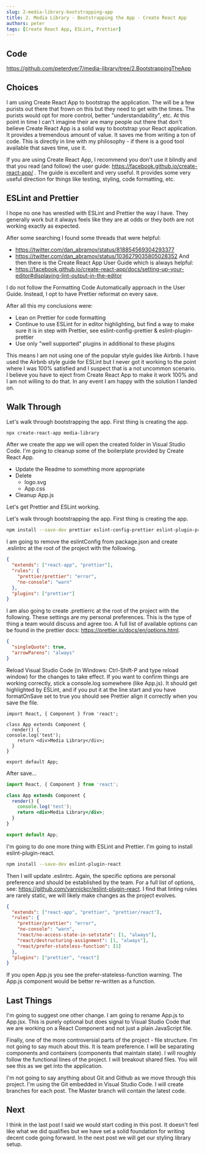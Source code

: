 ```yaml
---
slug: 2-media-library-bootstrapping-app
title: 2. Media Library - Bootstrapping the App - Create React App
authors: peter
tags: [Create React App, ESLint, Prettier]
---
```


## Code

<https://github.com/peterdyer7/media-library/tree/2.BootstrappingTheApp>

## Choices

I am using Create React App to bootstrap the application. The will be a few purists out there that frown on this but they need to get with the times. The purists would opt for more control, better "understandability", etc. At this point in time I can't imagine their are many people out there that don't believe Create React App is a solid way to bootstrap your React application. It provides a tremendous amount of value. It saves me from writing a ton of code. This is directly in line with my philosophy - if there is a good tool available that saves time, use it.

If you are using Create React App, I recommend you don't use it blindly and that you read (and follow) the user guide: <https://facebook.github.io/create-react-app/> . The guide is excellent and very useful. It provides some very useful direction for things like testing, styling, code formatting, etc.

## ESLint and Prettier

I hope no one has wrestled with ESLint and Prettier the way I have. They generally work but it always feels like they are at odds or they both are not working exactly as expected.

After some searching I found some threads that were helpful:

- <https://twitter.com/dan_abramov/status/818854569304293377>
- <https://twitter.com/dan_abramov/status/1036279035805028352>
  And then there is the Create React App User Guide which is always helpful:
- <https://facebook.github.io/create-react-app/docs/setting-up-your-editor#displaying-lint-output-in-the-editor>

I do not follow the Formatting Code Automatically approach in the User Guide. Instead, I opt to have Prettier reformat on every save.

After all this my conclusions were:

- Lean on Prettier for code formatting
- Continue to use ESLint for in editor highlighting, but find a way to make sure it is in step with Prettier, see eslint-config-prettier & eslint-plugin-prettier
- Use only "well supported" plugins in additional to these plugins

This means I am not using one of the popular style guides like Airbnb. I have used the Airbnb style guide for ESLint but I never got it working to the point where I was 100% satisfied and I suspect that is a not uncommon scenario. I believe you have to eject from Create React App to make it work 100% and I am not willing to do that. In any event I am happy with the solution I landed on.

## Walk Through

Let's walk through bootstrapping the app. First thing is creating the app.

```bash
npx create-react-app media-library
```

After we create the app we will open the created folder in Visual Studio Code. I'm going to cleanup some of the boilerplate provided by Create React App.

- Update the Readme to something more appropriate
- Delete
  - logo.svg
  - App.css
- Cleanup App.js

Let's get Prettier and ESLint working.

Let's walk through bootstrapping the app. First thing is creating the app.

```bash
npm install --save-dev prettier eslint-config-prettier eslint-plugin-prettier
```

I am going to remove the eslintConfig from package.json and create .eslintrc at the root of the project with the following.

```json
{
  "extends": ["react-app", "prettier"],
  "rules": {
    "prettier/prettier": "error",
    "no-console": "warn"
  },
  "plugins": ["prettier"]
}
```

I am also going to create .prettierrc at the root of the project with the following. These settings are my personal preferences. This is the type of thing a team would discuss and agree too. A full list of available options can be found in the prettier docs: <https://prettier.io/docs/en/options.html>.

```json
{
  "singleQuote": true,
  "arrowParens": "always"
}
```

Reload Visual Studio Code (in Windows: Ctrl-Shift-P and type reload window) for the changes to take effect. If you want to confirm things are working correctly, stick a console.log somewhere (like App.js). It should get highlighted by ESLint, and if you put it at the line start and you have formatOnSave set to true you should see Prettier align it correctly when you save the file.

```
import React, { Component } from 'react';

class App extends Component {
  render() {
console.log('test');
    return <div>Media Library</div>;
  }
}

export default App;
```

After save...

```jsx
import React, { Component } from 'react';

class App extends Component {
  render() {
    console.log('test');
    return <div>Media Library</div>;
  }
}

export default App;
```

I'm going to do one more thing with ESLint and Prettier. I'm going to install eslint-plugin-react.

```bash
npm install --save-dev eslint-plugin-react
```

Then I will update .eslintrc. Again, the specific options are personal preference and should be established by the team. For a full list of options, see: <https://github.com/yannickcr/eslint-plugin-react>. I find that linting rules are rarely static, we will likely make changes as the project evolves.

```json
{
  "extends": ["react-app", "prettier", "prettier/react"],
  "rules": {
    "prettier/prettier": "error",
    "no-console": "warn",
    "react/no-access-state-in-setstate": [1, "always"],
    "react/destructuring-assignment": [1, "always"],
    "react/prefer-stateless-function": [1]
  },
  "plugins": ["prettier", "react"]
}
```

If you open App.js you see the prefer-stateless-function warning. The App.js component would be better re-written as a function.

## Last Things

I'm going to suggest one other change. I am going to rename App.js to App.jsx. This is purely optional but does signal to Visual Studio Code that we are working on a React Component and not just a plain JavaScript file.

Finally, one of the more controversial parts of the project - file structure. I'm not going to say much about this. It is team preference. I will be separating components and containers (components that maintain state). I will roughly follow the functional lines of the project. I will breakout shared files. You will see this as we get into the application.

I'm not going to say anything about Git and Github as we move through this project. I'm using the Git embedded in Visual Studio Code. I will create branches for each post. The Master branch will contain the latest code.

## Next

I think in the last post I said we would start coding in this post. It doesn't feel like what we did qualifies but we have set a solid foundation for writing decent code going forward. In the next post we will get our styling library setup.
